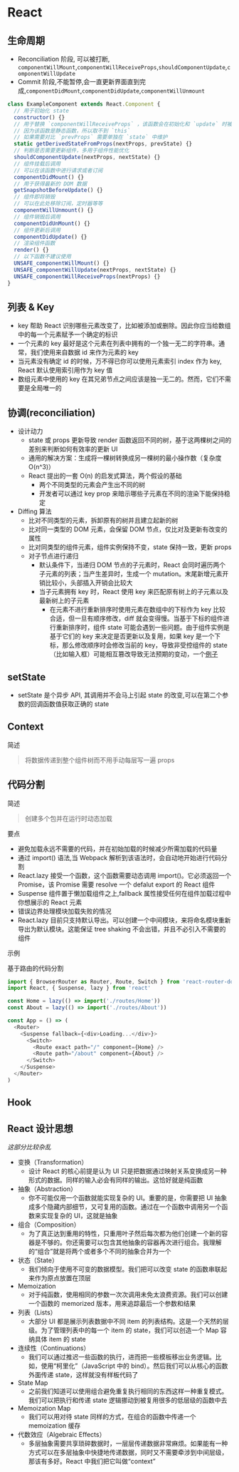 # React

## 生命周期

- Reconciliation 阶段, 可以被打断, `componentWillMount`,`componentWillReceiveProps`,`shouldComponentUpdate`,`componentWillUpdate`
- Commit 阶段,不能暂停,会一直更新界面直到完成,`componentDidMount`,`componentDidUpdate`,`componentWillUnmount`

```js
class ExampleComponent extends React.Component {
  // 用于初始化 state
  constructor() {}
  // 用于替换 `componentWillReceiveProps` ，该函数会在初始化和 `update` 时被调用
  // 因为该函数是静态函数，所以取不到 `this`
  // 如果需要对比 `prevProps` 需要单独在 `state` 中维护
  static getDerivedStateFromProps(nextProps, prevState) {}
  // 判断是否需要更新组件，多用于组件性能优化
  shouldComponentUpdate(nextProps, nextState) {}
  // 组件挂载后调用
  // 可以在该函数中进行请求或者订阅
  componentDidMount() {}
  // 用于获得最新的 DOM 数据
  getSnapshotBeforeUpdate() {}
  // 组件即将销毁
  // 可以在此处移除订阅，定时器等等
  componentWillUnmount() {}
  // 组件销毁后调用
  componentDidUnMount() {}
  // 组件更新后调用
  componentDidUpdate() {}
  // 渲染组件函数
  render() {}
  // 以下函数不建议使用
  UNSAFE_componentWillMount() {}
  UNSAFE_componentWillUpdate(nextProps, nextState) {}
  UNSAFE_componentWillReceiveProps(nextProps) {}
}
```

## 列表 & Key

- key 帮助 React 识别哪些元素改变了，比如被添加或删除。因此你应当给数组中的每一个元素赋予一个确定的标识
- 一个元素的 key 最好是这个元素在列表中拥有的一个独一无二的字符串。通常，我们使用来自数据 id 来作为元素的 key
- 当元素没有确定 id 的时候，万不得已你可以使用元素索引 index 作为 key, React 默认使用索引用作为 key 值
- 数组元素中使用的 key 在其兄弟节点之间应该是独一无二的。然而，它们不需要是全局唯一的

## 协调(reconciliation)

- 设计动力
  - state 或 props 更新导致 render 函数返回不同的树，基于这两棵树之间的差别来判断如何有效率的更新 UI
  - 通用的解决方案：生成将一棵树转换成另一棵树的最小操作数（复杂度 O(n^3)）
  - React 提出的一套 O(n) 的启发式算法，两个假设的基础
    - 两个不同类型的元素会产生出不同的树
    - 开发者可以通过 key prop 来暗示哪些子元素在不同的渲染下能保持稳定
- Diffing 算法
  - 比对不同类型的元素，拆卸原有的树并且建立起新的树
  - 比对同一类型的 DOM 元素，会保留 DOM 节点，仅比对及更新有改变的属性
  - 比对同类型的组件元素，组件实例保持不变，state 保持一致，更新 props
  - 对子节点进行递归
    - 默认条件下，当递归 DOM 节点的子元素时，React 会同时遍历两个子元素的列表；当产生差异时，生成一个 mutation。末尾新增元素开销比较小，头部插入开销会比较大
    - 当子元素拥有 key 时，React 使用 key 来匹配原有树上的子元素以及最新树上的子元素
      - 在元素不进行重新排序时使用元素在数组中的下标作为 key 比较合适，但一旦有顺序修改，diff 就会变得慢。当基于下标的组件进行重新排序时，组件 state 可能会遇到一些问题。由于组件实例是基于它们的 key 来决定是否更新以及复用，如果 key 是一个下标，那么修改顺序时会修改当前的 key，导致非受控组件的 state（比如输入框）可能相互篡改导致无法预期的变动，一个[例子](https://codepen.io/pen?editors=0010)

## setState

- setState 是个异步 API, 其调用并不会马上引起 state 的改变,可以在第二个参数的回调函数值获取正确的 state

## Context

简述

> 将数据传递到整个组件树而不用手动每层写一遍 props

## 代码分割

简述

> 创建多个包并在运行时动态加载

要点

- 避免加载永远不需要的代码，并在初始加载的时候减少所需加载的代码量
- 通过 import() 语法,当 Webpack 解析到该语法时，会自动地开始进行代码分割
- React.lazy 接受一个函数，这个函数需要动态调用 import()。它必须返回一个 Promise，该 Promise 需要 resolve 一个 defalut export 的 React 组件
- Suspense 组件置于懒加载组件之上,fallback 属性接受任何在组件加载过程中你想展示的 React 元素
- 错误边界处理模块加载失败的情况
- React.lazy 目前只支持默认导出。可以创建一个中间模块，来将命名模块重新导出为默认模块。这能保证 tree shaking 不会出错，并且不必引入不需要的组件

示例

基于路由的代码分割

```js
import { BrowserRouter as Router, Route, Switch } from 'react-router-dom'
import React, { Suspense, lazy } from 'react'

const Home = lazy(() => import('./routes/Home'))
const About = lazy(() => import('./routes/About'))

const App = () => (
  <Router>
    <Suspense fallback={<div>Loading...</div>}>
      <Switch>
        <Route exact path="/" component={Home} />
        <Route path="/about" component={About} />
      </Switch>
    </Suspense>
  </Router>
)
```

## Hook

## React 设计思想

_这部分比较杂乱_

- 变换（Transformation）
  - 设计 React 的核心前提是认为 UI 只是把数据通过映射关系变换成另一种形式的数据。同样的输入必会有同样的输出。这恰好就是纯函数
- 抽象（Abstraction）
  - 你不可能仅用一个函数就能实现复杂的 UI。重要的是，你需要把 UI 抽象成多个隐藏内部细节，又可复用的函数。通过在一个函数中调用另一个函数来实现复杂的 UI，这就是抽象
- 组合（Composition）
  - 为了真正达到重用的特性，只重用叶子然后每次都为他们创建一个新的容器是不够的。你还需要可以包含其他抽象的容器再次进行组合。我理解的“组合”就是将两个或者多个不同的抽象合并为一个
- 状态（State）
  - 我们倾向于使用不可变的数据模型。我们把可以改变 state 的函数串联起来作为原点放置在顶层
- Memoization
  - 对于纯函数，使用相同的参数一次次调用未免太浪费资源。我们可以创建一个函数的 memorized 版本，用来追踪最后一个参数和结果
- 列表（Lists）
  - 大部分 UI 都是展示列表数据中不同 item 的列表结构。这是一个天然的层级。为了管理列表中的每一个 item 的 state，我们可以创造一个 Map 容纳具体 item 的 state
- 连续性（Continuations）
  - 我们可以通过推迟一些函数的执行，进而把一些模板移出业务逻辑。比如，使用“柯里化”（JavaScript 中的 bind）。然后我们可以从核心的函数外面传递 state，这样就没有样板代码了
- State Map
  - 之前我们知道可以使用组合避免重复执行相同的东西这样一种重复模式。我们可以把执行和传递 state 逻辑挪动到被复用很多的低层级的函数中去
- Memoization Map
  - 我们可以用对待 state 同样的方式，在组合的函数中传递一个 memoization 缓存
- 代数效应（Algebraic Effects）
  - 多层抽象需要共享琐碎数据时，一层层传递数据非常麻烦。如果能有一种方式可以在多层抽象中快捷地传递数据，同时又不需要牵涉到中间层级，那该有多好。React 中我们把它叫做“context”
